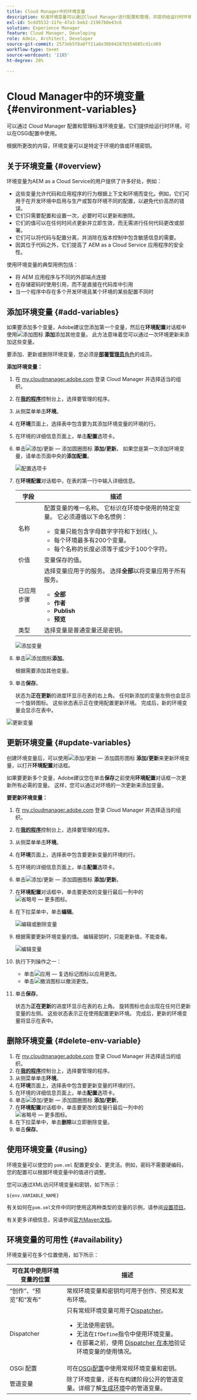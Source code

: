 ```yaml
---
title: Cloud Manager中的环境变量
description: 标准环境变量可以通过Cloud Manager进行配置和管理，并提供给运行时环境，用于OSGi配置。
exl-id: 5cdd5532-11fe-47a3-beb2-21967b0e43c6
solution: Experience Manager
feature: Cloud Manager, Developing
role: Admin, Architect, Developer
source-git-commit: 2573eb5f8a8ff21a8e30b94287b554885cd1cd89
workflow-type: tm+mt
source-wordcount: '1185'
ht-degree: 28%

---
```



# Cloud Manager中的环境变量 {#environment-variables}

可以通过 Cloud Manager 配置和管理标准环境变量。它们提供给运行时环境，可以在OSGi配置中使用。

根据所更改的内容，环境变量可以是特定于环境的值或环境密钥。

## 关于环境变量 {#overview}

环境变量为AEM as a Cloud Service的用户提供了许多好处，例如：

* 这些变量允许代码和应用程序的行为根据上下文和环境而变化。例如，它们可用于在开发环境中启用与生产或暂存环境不同的配置，以避免代价高昂的错误。
* 它们只需要配置和设置一次，必要时可以更新和删除。
* 它们的值可以在任何时间点更新并立即生效，而无需进行任何代码更改或部署。
* 它们可以将代码与配置分离，并消除在版本控制中包含敏感信息的需要。
* 因其位于代码之外，它们提高了 AEM as a Cloud Service 应用程序的安全性。

使用环境变量的典型用例包括：

* 将 AEM 应用程序与不同的外部端点连接
* 在存储密码时使用引用，而不是直接在代码库中引用
* 当一个程序中存在多个开发环境且某个环境的某些配置不同时

## 添加环境变量 {#add-variables}

如果要添加多个变量，Adobe建议您添加第一个变量，然后在&#x200B;**环境配置**&#x200B;对话框中使用![添加图标](https://spectrum.adobe.com/static/icons/workflow_18/Smock_Add_18_N.svg) **添加**&#x200B;添加其他变量。 此方法意味着您可以通过一次环境更新来添加这些变量。

要添加、更新或删除环境变量，您必须是&#x200B;[**部署管理员**&#x200B;角色](/help/onboarding/cloud-manager-introduction.md#role-based-premissions)的成员。

**添加环境变量：**

1. 在 [my.cloudmanager.adobe.com](https://my.cloudmanager.adobe.com/) 登录 Cloud Manager 并选择适当的组织。
1. 在&#x200B;**[我的程序](/help/implementing/cloud-manager/navigation.md#my-programs)**&#x200B;控制台上，选择要管理的程序。
1. 从侧菜单单击&#x200B;**环境**。
1. 在&#x200B;**环境**&#x200B;页面上，选择表中包含要为其添加环境变量的环境的行。
1. 在环境的详细信息页面上，单击&#x200B;**配置**&#x200B;选项卡。
1. 单击![添加/更新 — 添加圆圈图标](https://spectrum.adobe.com/static/icons/workflow_18/Smock_AddCircle_18_N.svg) **添加/更新**。
如果您是第一次添加环境变量，请单击页面中央的**添加配置**。

   ![配置选项卡](assets/configuration-tab.png)

1. 在&#x200B;**环境配置**&#x200B;对话框中，在表的第一行中输入详细信息。

   | 字段 | 描述 |
   | --- | --- |
   | 名称 | 配置变量的唯一名称。 它标识在环境中使用的特定变量。 它必须遵循以下命名惯例：<ul><li>变量只能包含字母数字字符和下划线(`_`)。</li><li>每个环境最多有200个变量。</li><li>每个名称的长度必须等于或少于100个字符。</li></ul> |
   | 价值 | 变量保存的值。 |
   | 已应用步骤 | 选择变量应用于的服务。 选择&#x200B;**全部**&#x200B;以将变量应用于所有服务。<ul><li>**全部**</li><li>**作者**</li><li>**Publish**</li><li>**预览**</li></ul> |
   | 类型 | 选择变量是普通变量还是密钥。 |

   ![添加变量](assets/add-variable.png)

1. 单击![添加图标](https://spectrum.adobe.com/static/icons/workflow_18/Smock_Add_18_N.svg)**添加**。

   根据需要添加其他变量。

1. 单击&#x200B;**保存**。

   状态为&#x200B;**正在更新**&#x200B;的进度环显示在表的右上角。 任何新添加的变量左侧也会显示一个旋转图标。 这些状态表示正在使用配置更新环境。 完成后，新的环境变量会显示在表中。

![更新变量](assets/updating-variables.png)

## 更新环境变量 {#update-variables}

创建环境变量后，可以使用![添加/更新 — 添加圆形图标](https://spectrum.adobe.com/static/icons/workflow_18/Smock_AddCircle_18_N.svg) **添加/更新**&#x200B;来更新环境变量，以打开&#x200B;**环境配置**&#x200B;对话框。

如果要更新多个变量，Adobe建议您在单击&#x200B;**保存**&#x200B;之前使用&#x200B;**环境配置**&#x200B;对话框一次更新所有必需的变量。 这样，您可以通过对环境的一次更新来添加变量。

**要更新环境变量：**

1. 在 [my.cloudmanager.adobe.com](https://my.cloudmanager.adobe.com/) 登录 Cloud Manager 并选择适当的组织。
1. 在&#x200B;**[我的程序](/help/implementing/cloud-manager/navigation.md#my-programs)**&#x200B;控制台上，选择要管理的程序。
1. 从侧菜单单击&#x200B;**环境**。
1. 在&#x200B;**环境**&#x200B;页面上，选择表中包含要更新变量的环境的行。
1. 在环境的详细信息页面上，单击&#x200B;**配置**&#x200B;选项卡。
1. 单击![添加/更新 — 添加圆圈图标](https://spectrum.adobe.com/static/icons/workflow_18/Smock_AddCircle_18_N.svg) **添加/更新**。
1. 在&#x200B;**环境配置**&#x200B;对话框中，单击要更改的变量行最后一列中的![省略号 — 更多图标](https://spectrum.adobe.com/static/icons/workflow_18/Smock_More_18_N.svg)。
1. 在下拉菜单中，单击&#x200B;**编辑**。

   ![编辑或删除变量](assets/edit-delete-variable.png)

1. 根据需要更新环境变量的值。
编辑密钥时，只能更新值，不能查看。

   ![编辑变量](assets/edit-variable.png)

1. 执行下列操作之一：

   * 单击![应用 — 复选标记图标](https://spectrum.adobe.com/static/icons/workflow_18/Smock_Checkmark_18_N.svg)以应用更改。
   * 单击![撤消图标](https://spectrum.adobe.com/static/icons/workflow_18/Smock_Undo_18_N.svg)以撤消更改。

1. 单击&#x200B;**保存**。

   状态为&#x200B;**正在更新**&#x200B;的进度环显示在表的右上角。 旋转图标也会出现在任何已更新变量的左侧。 这些状态表示正在使用配置更新环境。 完成后，更新的环境变量将显示在表中。

## 删除环境变量 {#delete-env-variable}

1. 在 [my.cloudmanager.adobe.com](https://my.cloudmanager.adobe.com/) 登录 Cloud Manager 并选择适当的组织。
1. 在&#x200B;**[我的程序](/help/implementing/cloud-manager/navigation.md#my-programs)**&#x200B;控制台上，选择要管理的程序。
1. 从侧菜单单击&#x200B;**环境**。
1. 在&#x200B;**环境**&#x200B;页面上，选择表中包含要更新变量的环境的行。
1. 在环境的详细信息页面上，单击&#x200B;**配置**&#x200B;选项卡。
1. 单击![添加/更新 — 添加圆圈图标](https://spectrum.adobe.com/static/icons/workflow_18/Smock_AddCircle_18_N.svg) **添加/更新**。
1. 在&#x200B;**环境配置**&#x200B;对话框中，单击要更改的变量行最后一列中的![省略号 — 更多图标](https://spectrum.adobe.com/static/icons/workflow_18/Smock_More_18_N.svg)。
1. 在下拉菜单中，单击&#x200B;**删除**&#x200B;以立即删除变量。
1. 单击&#x200B;**保存**。

## 使用环境变量 {#using}

环境变量可以使您的 `pom.xml` 配置更安全、更灵活。例如，密码不需要硬编码，您的配置可以根据环境变量中的值进行调整。

您可以通过XML访问环境变量和密钥，如下所示：

`${env.VARIABLE_NAME}`

有关如何在`pom.xml`文件中同时使用这两种类型的变量的示例，请参阅[设置项目](/help/implementing/cloud-manager/getting-access-to-aem-in-cloud/setting-up-project.md#password-protected-maven-repository-support-password-protected-maven-repositories)。

有关更多详细信息，另请参阅[官方Maven文档](https://maven.apache.org/settings.html#quick-overview)。

## 环境变量的可用性 {#availability}

环境变量可在多个位置使用，如下所示：

| 可在其中使用环境变量的位置 | 描述 |
| --- | --- |
| “创作”、“预览”和“发布” | 常规环境变量和密钥均可用于创作、预览和发布环境。 |
| Dispatcher | 只有常规环境变量可用于[Dispatcher](https://experienceleague.adobe.com/zh-hans/docs/experience-manager-dispatcher/using/dispatcher)。<ul><li>无法使用密钥。</li><li>无法在`IfDefine`指令中使用环境变量。</li><li>在部署之前，使用 [Dispatcher 在本地](https://experienceleague.adobe.com/zh-hans/docs/experience-manager-learn/cloud-service/local-development-environment-set-up/dispatcher-tools)验证环境变量的使用情况。</li></ul> |
| OSGi 配置 | 可在[OSGi配置](/help/implementing/deploying/configuring-osgi.md)中使用常规环境变量和密钥。 |
| 管道变量 | 除了环境变量，还有在构建阶段公开的管道变量。详细了解[生成环境](/help/implementing/cloud-manager/getting-access-to-aem-in-cloud/build-environment-details.md#pipeline-variables)中的管道变量。 |

